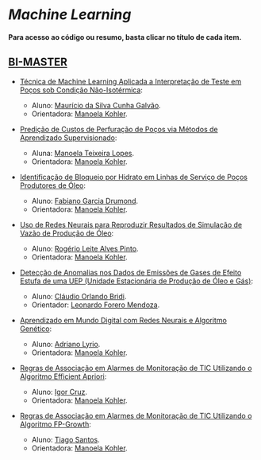 # *Machine Learning*

#### Para acesso ao código ou resumo, basta clicar no título de cada item.

## [BI-MASTER](https://ica.puc-rio.ai/bi-master)

- [Técnica de Machine Learning Aplicada a Interpretação de Teste em Poços sob Condição Não-Isotérmica](https://github.com/secretaria-ICA/Tecnica_de_Machine_Learning_Aplicada_a_Interpretacao_de_Teste_em_Pocos_sob_Condicao_Nao-Isotermica):
  - Aluno: [Maurício da Silva Cunha Galvão](https://github.com/mgalvao6).
  - Orientadora: [Manoela Kohler](https://github.com/manoelakohler).

- [Predição de Custos de Perfuração de Poços via Métodos de Aprendizado Supervisionado](https://github.com/secretaria-ICA/Predicao_de_Custos_de_Perfuracao_de_Pocos_via_Metodos_de_Aprendizado_Supervisionado):
  - Aluna: [Manoela Teixeira Lopes](https://github.com/ManoelaLopes).
  - Orientadora: [Manoela Kohler](https://github.com/manoelakohler).

- [Identificação de Bloqueio por Hidrato em Linhas de Serviço de Poços Produtores de Óleo](https://github.com/secretaria-ICA/Identificacao_de_Bloqueio_por_Hidrato_em_Linhas_de_Servico_de_Pocos_Produtores_de_Oleo):
  - Aluno: [Fabiano Garcia Drumond](https://github.com/fgdrumond).
  - Orientadora: [Manoela Kohler](https://github.com/manoelakohler).
  
- [Uso de Redes Neurais para Reproduzir Resultados de Simulação de Vazão de Produção de Óleo](https://github.com/secretaria-ICA/Uso_de_Redes_Neurais_para_Reproduzir_Resultados_de_Simulacao_de_Vazao_de_Producao_de_Oleo):
  - Aluno: [Rogério Leite Alves Pinto](https://codigo-externo.petrobras.com.br/CXMV).
  - Orientadora: [Manoela Kohler](https://github.com/manoelakohler).
  
- [Detecção de Anomalias nos Dados de Emissões de Gases de Efeito Estufa de uma UEP (Unidade Estacionária de Produção de Óleo e Gás)](https://github.com/secretaria-ICA/Deteccao_de_Anomalias_nos_Dados_de_Emissoes_de_Gases_de_Efeito_Estufa_de_uma_UEP):
  - Aluno: [Cláudio Orlando Bridi](https://github.com/cobridi).
  - Orientador: [Leonardo Forero Mendoza](https://github.com/leofome8).

- [Aprendizado em Mundo Digital com Redes Neurais e Algoritmo Genético](https://github.com/secretaria-ICA/Aprendizado_em_Mundo_Digital_com_Redes_Neurais_e_Algoritmo_Genetico):
  - Aluno: [Adriano Lyrio](https://github.com/adrianolyrio).
  - Orientadora: [Manoela Kohler](https://github.com/manoelakohler).

- [Regras de Associação em Alarmes de Monitoração de TIC Utilizando o Algoritmo Efficient Apriori](https://github.com/secretaria-ICA/Regras_de_Associacao_em_Alarmes_de_Monitoracao_de_TIC_Utilizando_o_Algoritmo_Efficient_Apriori):
  - Aluno: [Igor Cruz](https://github.com/igorcruz33).
  - Orientadora: [Manoela Kohler](https://github.com/manoelakohler).

- [Regras de Associação em Alarmes de Monitoração de TIC Utilizando o Algoritmo FP-Growth](https://github.com/secretaria-ICA/Regras_de_Associacao_em_Alarmes_de_Monitoracao_de_TIC_Utilizando_o_Algoritmo_FP-Growth):
  - Aluno: [Tiago Santos](https://github.com/TiagoSantosVidal).
  - Orientadora: [Manoela Kohler](https://github.com/manoelakohler).
